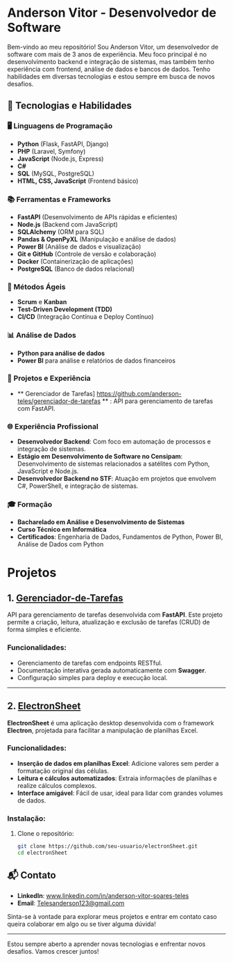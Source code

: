 # Anderson Vitor - Desenvolvedor de Software

Bem-vindo ao meu repositório! Sou Anderson Vitor, um desenvolvedor de software com mais de 3 anos de experiência. Meu foco principal é no desenvolvimento backend e integração de sistemas, mas também tenho experiência com frontend, análise de dados e bancos de dados. Tenho habilidades em diversas tecnologias e estou sempre em busca de novos desafios.

## 🌟 Tecnologias e Habilidades

### 🖥️ Linguagens de Programação
- **Python** (Flask, FastAPI, Django)
- **PHP** (Laravel, Symfony)
- **JavaScript** (Node.js, Express)
- **C#**
- **SQL** (MySQL, PostgreSQL)
- **HTML, CSS, JavaScript** (Frontend básico)

### 📚 Ferramentas e Frameworks
- **FastAPI** (Desenvolvimento de APIs rápidas e eficientes)
- **Node.js** (Backend com JavaScript)
- **SQLAlchemy** (ORM para SQL)
- **Pandas & OpenPyXL** (Manipulação e análise de dados)
- **Power BI** (Análise de dados e visualização)
- **Git e GitHub** (Controle de versão e colaboração)
- **Docker** (Containerização de aplicações)
- **PostgreSQL** (Banco de dados relacional)

### 🔧 Métodos Ágeis
- **Scrum** e **Kanban**
- **Test-Driven Development (TDD)**
- **CI/CD** (Integração Contínua e Deploy Contínuo)

### 📊 Análise de Dados
- **Python para análise de dados**
- **Power BI** para análise e relatórios de dados financeiros

### 🚀 Projetos e Experiência

- ** Gerenciador de Tarefas] https://github.com/anderson-teles/gerenciador-de-tarefas ** : API para gerenciamento de tarefas com FastAPI.
  
### 🌐 Experiência Profissional
- **Desenvolvedor Backend**: Com foco em automação de processos e integração de sistemas.
- **Estágio em Desenvolvimento de Software no Censipam**: Desenvolvimento de sistemas relacionados a satélites com Python, JavaScript e Node.js.
- **Desenvolvedor Backend no STF**: Atuação em projetos que envolvem C#, PowerShell, e integração de sistemas.
  
### 🎓 Formação
- **Bacharelado em Análise e Desenvolvimento de Sistemas**
- **Curso Técnico em Informática**
- **Certificados**: Engenharia de Dados, Fundamentos de Python, Power BI, Análise de Dados com Python

# Projetos

## 1. [Gerenciador-de-Tarefas](https://github.com/Vitor-dev2705/Gerenciador-de-Tarefas.git)  
API para gerenciamento de tarefas desenvolvida com **FastAPI**. Este projeto permite a criação, leitura, atualização e exclusão de tarefas (CRUD) de forma simples e eficiente.  

### Funcionalidades:  
- Gerenciamento de tarefas com endpoints RESTful.  
- Documentação interativa gerada automaticamente com **Swagger**.  
- Configuração simples para deploy e execução local.  

---

## 2. [ElectronSheet](https://github.com/seu-usuario/electronSheet.git)  
**ElectronSheet** é uma aplicação desktop desenvolvida com o framework **Electron**, projetada para facilitar a manipulação de planilhas Excel.  

### Funcionalidades:  
- **Inserção de dados em planilhas Excel**: Adicione valores sem perder a formatação original das células.  
- **Leitura e cálculos automatizados**: Extraia informações de planilhas e realize cálculos complexos.  
- **Interface amigável**: Fácil de usar, ideal para lidar com grandes volumes de dados.  

### Instalação:  
1. Clone o repositório:  
   ```bash
   git clone https://github.com/seu-usuario/electronSheet.git
   cd electronSheet

## 📬 Contato

- **LinkedIn**: www.linkedin.com/in/anderson-vitor-soares-teles
- **Email**: Telesanderson123@gmail.com

Sinta-se à vontade para explorar meus projetos e entrar em contato caso queira colaborar em algo ou se tiver alguma dúvida!

---

Estou sempre aberto a aprender novas tecnologias e enfrentar novos desafios. Vamos crescer juntos!
